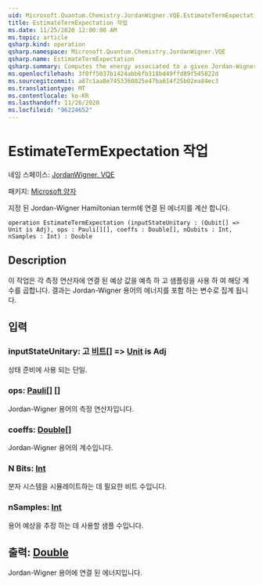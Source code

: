 ```yaml
---
uid: Microsoft.Quantum.Chemistry.JordanWigner.VQE.EstimateTermExpectation
title: EstimateTermExpectation 작업
ms.date: 11/25/2020 12:00:00 AM
ms.topic: article
qsharp.kind: operation
qsharp.namespace: Microsoft.Quantum.Chemistry.JordanWigner.VQE
qsharp.name: EstimateTermExpectation
qsharp.summary: Computes the energy associated to a given Jordan-Wigner Hamiltonian term
ms.openlocfilehash: 3f0ff5037b1424abb6fb318bd49ffd89f545822d
ms.sourcegitcommit: a87c1aa8e7453360025e47ba614f25b02ea84ec3
ms.translationtype: MT
ms.contentlocale: ko-KR
ms.lasthandoff: 11/26/2020
ms.locfileid: "96224652"
---
```

# <a name="estimatetermexpectation-operation"></a>EstimateTermExpectation 작업

네임 스페이스: [JordanWigner. VQE](xref:Microsoft.Quantum.Chemistry.JordanWigner.VQE)

패키지: [Microsoft 양자](https://nuget.org/packages/Microsoft.Quantum.Chemistry)


지정 된 Jordan-Wigner Hamiltonian term에 연결 된 에너지를 계산 합니다.

```qsharp
operation EstimateTermExpectation (inputStateUnitary : (Qubit[] => Unit is Adj), ops : Pauli[][], coeffs : Double[], nQubits : Int, nSamples : Int) : Double
```


## <a name="description"></a>Description

이 작업은 각 측정 연산자에 연결 된 예상 값을 예측 하 고 샘플링을 사용 하 여 해당 계수를 곱합니다.
결과는 Jordan-Wigner 용어의 에너지를 포함 하는 변수로 집계 됩니다.

## <a name="input"></a>입력

### <a name="inputstateunitary--qubit--unit--is-adj"></a>inputStateUnitary: 고 [비트](xref:microsoft.quantum.lang-ref.qubit)[] => [Unit](xref:microsoft.quantum.lang-ref.unit)  is Adj

상태 준비에 사용 되는 단일.


### <a name="ops--pauli"></a>ops: [Pauli](xref:microsoft.quantum.lang-ref.pauli)[] []

Jordan-Wigner 용어의 측정 연산자입니다.


### <a name="coeffs--double"></a>coeffs: [Double](xref:microsoft.quantum.lang-ref.double)[]

Jordan-Wigner 용어의 계수입니다.


### <a name="nqubits--int"></a>N Bits: [Int](xref:microsoft.quantum.lang-ref.int)

분자 시스템을 시뮬레이트하는 데 필요한 비트 수입니다.


### <a name="nsamples--int"></a>nSamples: [Int](xref:microsoft.quantum.lang-ref.int)

용어 예상을 추정 하는 데 사용할 샘플 수입니다.



## <a name="output--double"></a>출력: [Double](xref:microsoft.quantum.lang-ref.double)

Jordan-Wigner 용어에 연결 된 에너지입니다.